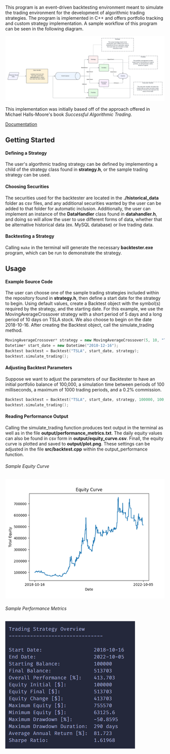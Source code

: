 This program is an event-driven backtesting environment meant to simulate the trading environment for the development of algorithmic trading strategies. The program is implemented in C++ and offers portfolio tracking and custom strategy implementation. A sample workflow of this program can be seen in the following diagram.

![Workflow Diagram](images/flowchart.png)

This implementation was initially based off of the approach offered in Michael Halls-Moore's book *Successful Algorithmic Trading*. 

[Documentation](https://henryliu714.github.io/BackTester/documentation/html/index.html)
## Getting Started
#### Defining a Strategy
The user's algorthmic trading strategy can be defined by implementing a child of the strategy class found in **strategy.h**, or the sample trading strategy can be used.
#### Choosing Securities
The securities used for the backtester are located in the **./historical_data** folder as csv files, and any additional securities wanted by the user can be added to that folder for automatic inclusion. Additionally, the user can implement an instance of the **DataHandler** 
class found in **datahandler.h**, and doing so will allow the user to use different forms of data, whether that be alternative historical data (ex. MySQL database) or live trading data. 
#### Backtesting a Strategy
Calling `make` in the terminal will generate the necessary **backtester.exe** program, which can be run to demonstrate the strategy.

## Usage
#### Example Source Code
The user can choose one of the sample trading strategies included within the repository found in **strategy.h**, then define a start date for the strategy to begin. Using default values, create a Backtest 
object with the symbol(s) required by the strategy, and the starting date. For this example, we use the MovingAverageCrossover strategy with a short period of 5 days and a long period of 10 days on TSLA stock. We also
choose to begin on the date 2018-10-16. After creating the Backtest object, call the simulate_trading method.

```cpp
MovingAverageCrossover* strategy = new MovingAverageCrossover(5, 10, "TSLA");
Datetime* start_date = new Datetime("2010-12-16");
Backtest backtest = Backtest("TSLA", start_date, strategy);
backtest.simulate_trading();
```
#### Adjusting Backtest Parameters
Suppose we want to adjust the parameters of our Backtester to have an initial portfolio balance of 100,000, a simulation time between periods of 100 milliseconds, a maximum of 1000 trading periods,
and a 0.2% commission.
```cpp
Backtest backtest = Backtest("TSLA", start_date, strategy, 100000, 100, 1000, 0.002);
backtest.simulate_trading();
```
#### Reading Performance Output
Calling the simulate_trading function produces text output in the terminal as well as in the file **output/performance_metrics.txt**. The daily equity values can also be found in csv form in **output/equity_curve.csv**. Finall, the equity curve is plotted and saved to **output/plot.png**. These settings can be adjusted in the file **src/backtest.cpp** within the output_performance function. 

###### Sample Equity Curve
![Equity Curve](images/plot.png)

###### Sample Performance Metrics
![Performance Metrics](images/metrics.png)
